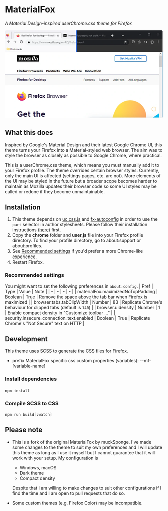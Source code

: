 # MaterialFox

_A Material Design-inspired userChrome.css theme for Firefox_

![Preview](./media/material-fox.webp)

## What this does

Inspired by Google's Material Design and their latest Google Chrome UI, this theme turns your Firefox into a Material-styled web browser. The aim was to style the browser as closely as possible to Google Chrome, where practical.

This is a userChrome.css theme, which means you must manually add it to your Firefox profile. The theme overrides certain browser styles. Currently, only the main UI is affected (settings pages, etc. are not). More elements of the UI may be styled in the future but a broader scope becomes harder to maintain as Mozilla updates their browser code so some UI styles may be culled or redone if they become unmaintainable.

## Installation

1. This theme depends on [uc.css.js](https://github.com/aminomancer/uc.css.js) and [fx-autoconfig](https://github.com/MrOtherGuy/fx-autoconfig) in order to use the `part` selector in author stylesheets. Please follow their installation instructions ([here](https://github.com/MrOtherGuy/fx-autoconfig#setting-up-configjs-from-program-folder)) first.
1. Copy the **chrome** folder and **user.js** file into your Firefox profile directory. To find your profile directory, go to about:support or about:profiles.
1. See [Recommended settings](#recommended-settings) if you'd prefer a more Chrome-like experience.
1. Restart Firefox.

### Recommended settings

You might want to set the following preferences in `about:config`.
| Pref | Type | Value | Note |
| - | - | - | - |
| materialFox.maximizedNoTopPadding | Boolean | True | Remove the space above the tab bar when Firefox is maximized |
| browser.tabs.tabClipWidth | Number | 83 | Replicate Chrome's behaviour for clipped tabs (default is `140`) |
| browser.uidensity | Number | 1 | Enable compact density in "Customize toolbar ..." |
| security.insecure_connection_text.enabled | Boolean | True | Replicate Chrome's "Not Secure" text on HTTP |

## Development

This theme uses SCSS to generate the CSS files for Firefox.

- prefix MaterialFox specific css custom properties (variables): --mf-[variable-name]

### Install dependencies

`npm install`

### Compile SCSS to CSS

`npm run build[:watch]`

## Please note

- This is a fork of the original MaterialFox by muckSponge. I've made some changes to the theme to suit my own preferences and I will update this theme as long as I use it myself but I cannot guarantee that it will work with your setup. My configuration is

  - Windows, macOS
  - Dark theme
  - Compact density

  Despite that I am willing to make changes to suit other configurations if I find the time and I am open to pull requests that do so.

- Some custom themes (e.g. Firefox Color) may be incompatible.
